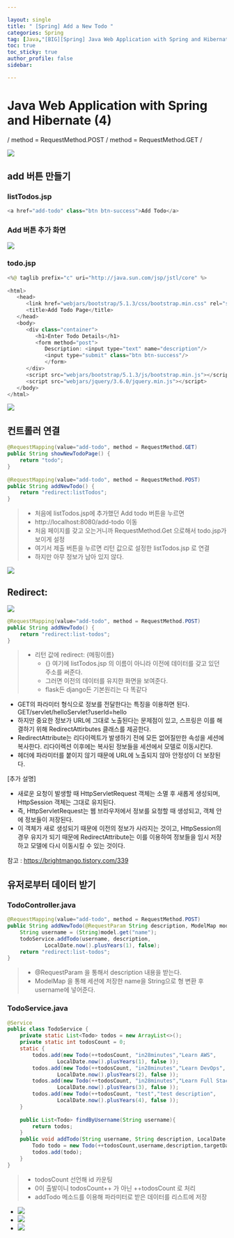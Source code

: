 ```yaml
---

layout: single
title: " [Spring] Add a New Todo "
categories: Spring
tag: [Java,"[BIG][Spring] Java Web Application with Spring and Hibernate","Add a New Todo","method = RequestMethod.GET","method = RequestMethod.POST","ModelMap"]
toc: true
toc_sticky: true
author_profile: false
sidebar:

---
```

# Java Web Application with Spring and Hibernate (4)

/ method = RequestMethod.POST / method = RequestMethod.GET / 

![](https://i.imgur.com/IkNq7El.png)

## add 버튼 만들기

### listTodos.jsp
```java
<a href="add-todo" class="btn btn-success">Add Todo</a>
```

### Add 버튼 추가 화면
![](https://i.imgur.com/dtuAd2f.png)

### todo.jsp
```java
<%@ taglib prefix="c" uri="http://java.sun.com/jsp/jstl/core" %>  
  
<html>  
   <head>  
      <link href="webjars/bootstrap/5.1.3/css/bootstrap.min.css" rel="stylesheet" >  
      <title>Add Todo Page</title>  
   </head>  
   <body>  
      <div class="container">  
         <h1>Enter Todo Details</h1>  
         <form method="post">  
            Description: <input type="text" name="description"/>  
            <input type="submit" class="btn btn-success"/>  
            </form>  
      </div>  
      <script src="webjars/bootstrap/5.1.3/js/bootstrap.min.js"></script>  
      <script src="webjars/jquery/3.6.0/jquery.min.js"></script>  
   </body>  
</html>
```

![](https://i.imgur.com/NkjX1kv.png)

## 컨트롤러 연결

```java
@RequestMapping(value="add-todo", method = RequestMethod.GET)  
public String showNewTodoPage() {  
    return "todo";  
}  
  
@RequestMapping(value="add-todo", method = RequestMethod.POST)  
public String addNewTodo() {  
    return "redirect:listTodos";  
}
```

>-  처음에 listTodos.jsp에 추가했던 Add todo 버튼을 누르면  
>-  http://localhost:8080/add-todo 이동
>- 처음 페이지를 갖고 오는거니까 RequestMethod.Get 으로해서 todo.jsp가 보이게 설정
>- 여기서 제출 버튼을 누르면 리턴 값으로 설정한 listTodos.jsp 로 연결
>- 하지만 아무 정보가 남아 있지 않다.


![](https://i.imgur.com/o5e9Vqg.png)

## Redirect:

![](https://i.imgur.com/l3rqcBO.png)


```java
@RequestMapping(value="add-todo", method = RequestMethod.POST)  
public String addNewTodo() {  
    return "redirect:list-todos";  
}
```

>- 리턴 값에 redirect: {메핑이름} 
>	- {} 여기에 listTodos.jsp 의 이름이 아니라 이전에 데이터를 갖고 있던 주소를 써준다.
>	- 그러면 이전의 데이터를 유지한 화면을 보여준다.
>	- flask든 django든 기본원리는 다 똑같다

- GET의 파라미터 형식으로 정보를 전달한다는 특징을 이용하면 된다.
GET/servlet/helloServlet?userId=hello
- 하지만 중요한 정보가 URL에 그대로 노출된다는 문제점이 있고, 스프링은 이를 해결하기 위해 RedirectAttirbutes 클래스를 제공한다.
- RedirectAttribute는 리다이렉트가 발생하기 전에 모든 없어질만한 속성을 세션에 복사한다. 리다이렉션 이후에는 복사된 정보들을 세션에서 모델로 이동시킨다. 
- 헤더에 파라미터를 붙이지 않기 때문에 URL에 노출되지 않아 안정성이 더 보장된다.

[추가 설명]

- 새로운 요청이 발생할 때 HttpServletRequest 객체는 소멸 후 새롭게 생성되며, HttpSession 객체는 그대로 유지된다. 
- 즉, HttpServletRequest는 웹 브라우저에서 정보를 요청할 때 생성되고, 객체 안에 정보들이 저장된다. 
- 이 객체가 새로 생성되기 때문에 이전의 정보가 사라지는 것이고, HttpSession의 경우 유지가 되기 때문에 RedirectAttribute는 이를 이용하여 정보들을 임시 저장하고 모델에 다시 이동시킬 수 있는 것이다.

참고 : https://brightmango.tistory.com/339

## 유저로부터 데이터 받기

### TodoController.java
```java
@RequestMapping(value="add-todo", method = RequestMethod.POST)  
public String addNewTodo(@RequestParam String description, ModelMap model) {  
    String username = (String)model.get("name");  
    todoService.addTodo(username, description,  
            LocalDate.now().plusYears(1), false);  
    return "redirect:list-todos";  
}
```

>- @RequestParam 을 통해서 description 내용을 받는다.
>- ModelMap 을 통해 세션에 저장한 name을 String으로 형 변환 후username에 넣어준다.

### TodoService.java
```java
@Service  
public class TodoService {  
    private static List<Todo> todos = new ArrayList<>();  
    private static int todosCount = 0;  
    static {  
        todos.add(new Todo(++todosCount, "in28minutes","Learn AWS",  
                LocalDate.now().plusYears(1), false ));  
        todos.add(new Todo(++todosCount, "in28minutes","Learn DevOps",  
                LocalDate.now().plusYears(2), false ));  
        todos.add(new Todo(++todosCount, "in28minutes","Learn Full Stack Development",  
                LocalDate.now().plusYears(3), false ));  
        todos.add(new Todo(++todosCount, "test","test description",  
                LocalDate.now().plusYears(4), false ));  
    }  
  
    public List<Todo> findByUsername(String username){  
        return todos;  
    }  
    public void addTodo(String username, String description, LocalDate targetDate, boolean done) {  
        Todo todo = new Todo(++todosCount,username,description,targetDate,done);  
        todos.add(todo);  
    }  
}
```

>- todosCount 선언해 id 카운팅
>- 0이 출발이니 todosCount++ 가 아닌 ++todosCount 로 처리
>- addTodo 메소드를 이용해 파라미터로 받은 데이터를 리스트에 저장

- ![](https://i.imgur.com/KbYsqlH.png)
- ![](https://i.imgur.com/kAJrif0.png)
- ![](https://i.imgur.com/Ikl1ujT.png)


